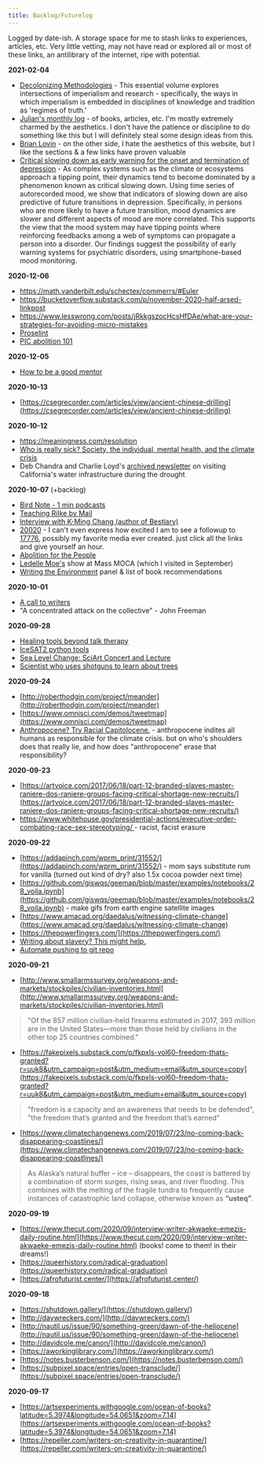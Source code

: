 ```yaml
---
title: Backlog/Futurelog
---
```


Logged by date-ish. A storage space for me to stash links to experiences, articles, etc. Very little vetting, may not have read or explored all or most of these links, an antilibrary of the internet, ripe with potential.

**2021-02-04**
- [Decolonizing Methodologies](https://www.zedbooks.net/shop/book/decolonizing-methodologies/) - This essential volume explores intersections of imperialism and research - specifically, the ways in which imperialism is embedded in disciplines of knowledge and tradition as 'regimes of truth.' 
- [Julian's monthly log](https://julian.digital/) - of books, articles, etc. I'm mostly extremely charmed by the aesthetics. I don't have the patience or discipline to do something like this but I will definitely steal some design ideas from this.
- [Brian Lovin](https://brianlovin.com/bookmarks/portfolio) - on the other side, I hate the aesthetics of this website, but I like the sections & a few links have proven valuable
- [Critical slowing down as early warning for the onset and termination of depression](https://www.pnas.org/content/111/1/87) - As complex systems such as the climate or ecosystems approach a tipping point, their dynamics tend to become dominated by a phenomenon known as critical slowing down. Using time series of autorecorded mood, we show that indicators of slowing down are also predictive of future transitions in depression. Specifically, in persons who are more likely to have a future transition, mood dynamics are slower and different aspects of mood are more correlated. This supports the view that the mood system may have tipping points where reinforcing feedbacks among a web of symptoms can propagate a person into a disorder. Our findings suggest the possibility of early warning systems for psychiatric disorders, using smartphone-based mood monitoring.

**2020-12-06**
- https://math.vanderbilt.edu/schectex/commerrs/#Euler
- https://bucketoverflow.substack.com/p/november-2020-half-arsed-linkpost
- https://www.lesswrong.com/posts/jRkkgszocHcsHfDAe/what-are-your-strategies-for-avoiding-micro-mistakes
- [Proselint](https://github.com/amperser/proselint/)
- [PIC abolition 101](https://www.youtube.com/watch?v=HVh1Ff3eGfY)

**2020-12-05**
- [How to be a good mentor](https://www.nap.edu/read/5789/chapter/2#3)

**2020-10-13**
+ [https://csegrecorder.com/articles/view/ancient-chinese-drilling](https://csegrecorder.com/articles/view/ancient-chinese-drilling)

**2020-10-12**
+ https://meaningness.com/resolution
+ [Who is really sick? Society, the individual, mental health, and the climate crisis](https://believermag.com/under-the-weather/)
+ Deb Chandra and Charlie Loyd's [archived newsletter](https://tinyletter.com/metafoundry/letters/metafoundry-35-dilution-of-precision) on visiting California's water infrastructure during the drought

**2020-10-07** (+backlog)

+  [Bird Note - 1 min podcasts](https://www.birdnote.org/)
+  [Teaching Rilke by Mail](https://popula.com/2020/10/01/living-in-letters/)
+  [Interview with K-Ming Chang (author of Bestiary)](https://therumpus.net/2020/09/the-rumpus-interview-with-k-ming-chang/)
+ [20020](https://www.sbnation.com/secret-base/21410129/20020/chapter-1) - I can't even express how excited I am to see a followup to [17776](https://www.sbnation.com/a/17776-football), possibly my favorite media ever created. just click all the links and give yourself an hour.
+ [Abolition for the People](https://level.medium.com/abolition-for-the-people-397ef29e3ca5)
+ [Ledelle Moe's](https://massmoca.org/event/ledelle-moe/) show at Mass MOCA (which I visited in September)
+ [Writing the Environment](https://centerforfiction.org/videos/on-america-writing-and-reading-the-environment/) panel & list of book recommendations

**2020-10-01**
+ [A call to writers](https://www.riverwalking.com/blog/a-call-to-writers-1.html) 
+ "A concentrated attack on the collective" - John Freeman

**2020-09-28**
+ [Healing tools beyond talk therapy](https://www.thesundaysoother.com/home/my-favorite-healing-resources-to-help-you-move-past-talk-therapy)
+ [IceSAT2 python tools](https://icepyx.readthedocs.io/en/latest/)
+ [Sea Level Change: SciArt Concert and Lecture](https://www.earth.columbia.edu/videos/view/sea-level-change-a-sciart-concert-and-lecture)
+ [Scientist who uses shotguns to learn about trees](https://www.theguardian.com/environment/2020/sep/17/shoots-and-leaves-the-shotgun-scientist-who-hunts-moving-trees-aoe)

**2020-09-24**
+ [http://roberthodgin.com/project/meander](http://roberthodgin.com/project/meander)
+ [https://www.omnisci.com/demos/tweetmap](https://www.omnisci.com/demos/tweetmap)
+ [Anthropocene? Try Racial Capitolocene.](https://www.versobooks.com/blogs/3376-racial-capitalocene) - anthropocene indites all humans as responsible for the climate crisis. but on who's shoulders does that really lie, and how does "anthropocene" erase that responsibility?

**2020-09-23**
+ [https://artvoice.com/2017/06/18/part-12-branded-slaves-master-raniere-dos-raniere-groups-facing-critical-shortage-new-recruits/](https://artvoice.com/2017/06/18/part-12-branded-slaves-master-raniere-dos-raniere-groups-facing-critical-shortage-new-recruits/)
+ [https://www.whitehouse.gov/presidential-actions/executive-order-combating-race-sex-stereotyping/
](https://www.whitehouse.gov/presidential-actions/executive-order-combating-race-sex-stereotyping/) - racist, facist erasure

**2020-09-22**
+ [https://addapinch.com/wprm_print/31552/](https://addapinch.com/wprm_print/31552/) - mom says substitute rum for vanilla (turned out kind of dry? also 1.5x cocoa powder next time)
+ [https://github.com/giswqs/geemap/blob/master/examples/notebooks/28_voila.ipynb](https://github.com/giswqs/geemap/blob/master/examples/notebooks/28_voila.ipynb) - make gifs from earth engine satellite images
+ [https://www.amacad.org/daedalus/witnessing-climate-change](https://www.amacad.org/daedalus/witnessing-climate-change)
+ [https://thepowerfingers.com/](https://thepowerfingers.com/)
+ [Writing about slavery? This might help.](https://docs.google.com/document/d/1A4TEdDgYslX-hlKezLodMIM71My3KTN0zxRv0IQTOQs/mobilebasic) 
+ [Automate pushing to git repo](https://medium.com/@ospiegel51191/how-i-used-cron-to-automatically-simulate-git-activity-13651fd0ca12)

**2020-09-21**
+ [http://www.smallarmssurvey.org/weapons-and-markets/stockpiles/civilian-inventories.html](http://www.smallarmssurvey.org/weapons-and-markets/stockpiles/civilian-inventories.html)
> "Of the 857 million civilian-held firearms estimated in 2017, 393 million are in the United States—more than those held by civilians in the other top 25 countries combined."  
+ [https://fakepixels.substack.com/p/fkpxls-vol60-freedom-thats-granted?r=uuk8&utm_campaign=post&utm_medium=email&utm_source=copy](https://fakepixels.substack.com/p/fkpxls-vol60-freedom-thats-granted?r=uuk8&utm_campaign=post&utm_medium=email&utm_source=copy)
> "freedom is a capacity and an awareness that needs to be defended", "the freedom that’s granted and the freedom that’s earned"
+ [https://www.climatechangenews.com/2019/07/23/no-coming-back-disappearing-coastlines/](https://www.climatechangenews.com/2019/07/23/no-coming-back-disappearing-coastlines/)
> As Alaska’s natural buffer – ice – disappears, the coast is battered by a combination of storm surges, rising seas, and river flooding. This combines with the melting of the fragile tundra to frequently cause instances of catastrophic land collapse, otherwise known as **“usteq”**.

**2020-09-19**
+ [https://www.thecut.com/2020/09/interview-writer-akwaeke-emezis-daily-routine.html](https://www.thecut.com/2020/09/interview-writer-akwaeke-emezis-daily-routine.html) (books! come to them! in their dreams!)
+ [https://queerhistory.com/radical-graduation](https://queerhistory.com/radical-graduation)
+ [https://afrofuturist.center/](https://afrofuturist.center/)

**2020-09-18**
+ [https://shutdown.gallery/](https://shutdown.gallery/)
+ [http://daywreckers.com/](http://daywreckers.com/)
+ [http://nautil.us/issue/90/something-green/dawn-of-the-heliocene](http://nautil.us/issue/90/something-green/dawn-of-the-heliocene)
+ [http://davidcole.me/canon/](http://davidcole.me/canon/)
+ [https://aworkinglibrary.com/](https://aworkinglibrary.com/)
+ [https://notes.busterbenson.com/](https://notes.busterbenson.com/)
+ [https://subpixel.space/entries/open-transclude/](https://subpixel.space/entries/open-transclude/)

**2020-09-17**
+ [https://artsexperiments.withgoogle.com/ocean-of-books?latitude=5.3974&longitude=54.0651&zoom=7.14](https://artsexperiments.withgoogle.com/ocean-of-books?latitude=5.3974&longitude=54.0651&zoom=7.14)
+ [https://repeller.com/writers-on-creativity-in-quarantine/](https://repeller.com/writers-on-creativity-in-quarantine/)